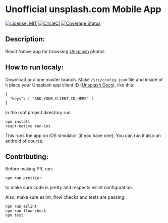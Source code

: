 # Unofficial unsplash.com Mobile App
[![License: MIT](https://img.shields.io/badge/License-MIT-blue.svg)](https://github.com/zarcode/unsplashapp/blob/master/LICENSE)
[![CircleCI](https://circleci.com/gh/zarcode/unsplashapp/tree/master.svg?style=shield)](https://circleci.com/gh/zarcode/unsplashapp/tree/master)
[![Coverage Status](https://coveralls.io/repos/github/zarcode/unsplashapp/badge.svg)](https://coveralls.io/github/zarcode/unsplashapp)
## Description:
React Native app for browsing [Unsplash](https://unsplash.com/) photos.

## How to run localy:

Download or clone master branch.
Make `/src/config.json` file and inside of it place your Unsplash app client ID ([Unsplash Docs](https://unsplash.com/documentation#creating-a-developer-account)), like this:

```
{
  "keys": [ "ADD_YOUR_CLIENT_ID_HERE" ]
}
```

In the root project directory run:

```
npm install
react-native run-ios
```

This runs the app on iOS simulator (if you have one). You can run it also on android of course.

## Contributing:

Before making PR, run:
```
npm run prettier
```
to make sure code is pretty and respects eslint configuration.

Also, make sure eslint, flow checks and tests are passing:

```
npm run eslint
npm run flow-check
npm test
```